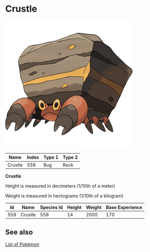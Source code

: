 # Crustle


![Crustle](images/558.png)

| **Name** | **Index** | **Type 1** | **Type 2** |
|----|----|----|----|
| Crustle | 558 | Bug | Rock  |

**Crustle** 


Height is measured in decimeters (1/10th of a meter)

Weight is measured in hectograms (1/10th of a kilogram)

| **Id** | **Name** | **Species Id** | **Height** | **Weight** | **Base Experience** |
|--------|----------|----------------|------------|------------|---------------------|
| 558 | Crustle | 558 | 14 | 2000 | 170 |


## See also

[List of Pokémon](../pokemon.md)
